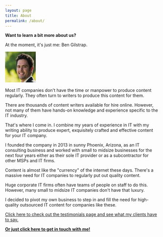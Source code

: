 ```yaml
---
layout: page
title: About
permalink: /about/
---
```


**Want to learn a bit more about us?**

At the moment, it's just me:  Ben Gilstrap.

<img src="/avatar.jpg" alt="Ben Gilstrap">

Most IT companies don't have the time or manpower to produce content regularly.  They often turn to writers to produce this content for them.

There are thousands of content writers available for hire online.  However, not many of them have hands-on knowledge and experience specific to the IT industry.

That's where I come in.  I combine my years of experience in IT with my writing ability to produce expert, exquisitely crafted and effective content for your IT company.

I founded the company in 2013 in sunny Phoenix, Arizona, as an IT consulting business and worked with small to midsize businesses for the next four years either as their sole IT provider or as a subcontractor for other MSPs and IT firms.

Content is almost like the "currency" of the internet these days.  There's a massive need for IT companies to regularly put out quality content.

Huge corporate IT firms often have teams of people on staff to do this.  However, many small to midsize IT companies don't have that luxury.

I decided to pivot my own business to step in and fill the need for high-quality outsourced IT content for companies like these.

[Click here to check out the testimonials page and see what my clients have to say.](/testimonials)

**<a href="mailto:help@techiesupport.co">Or just click here to get in touch with me!</a>**